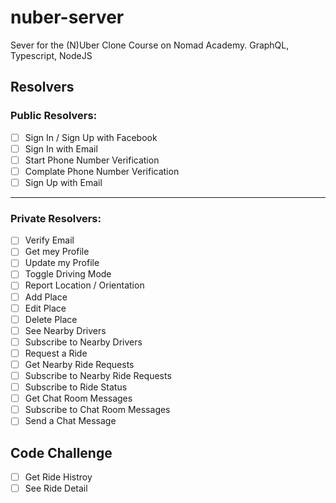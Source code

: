 # nuber-server

Sever for the (N)Uber Clone Course on Nomad Academy. GraphQL, Typescript, NodeJS<br>

## Resolvers

### Public Resolvers:

- [ ] Sign In / Sign Up with Facebook
- [ ] Sign In with Email
- [ ] Start Phone Number Verification
- [ ] Complate Phone Number Verification
- [ ] Sign Up with Email

---

### Private Resolvers:

- [ ] Verify Email
- [ ] Get mey Profile
- [ ] Update my Profile
- [ ] Toggle Driving Mode
- [ ] Report Location / Orientation
- [ ] Add Place
- [ ] Edit Place
- [ ] Delete Place
- [ ] See Nearby Drivers
- [ ] Subscribe to Nearby Drivers
- [ ] Request a Ride
- [ ] Get Nearby Ride Requests
- [ ] Subscribe to Nearby Ride Requests
- [ ] Subscribe to Ride Status
- [ ] Get Chat Room Messages
- [ ] Subscribe to Chat Room Messages
- [ ] Send a Chat Message

## Code Challenge
- [ ] Get Ride Histroy
- [ ] See Ride Detail